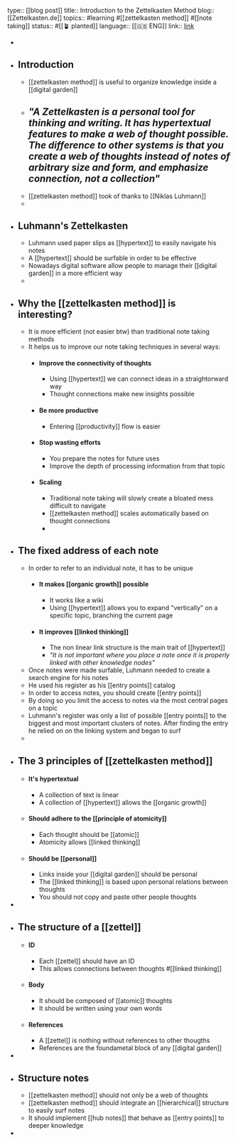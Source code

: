 type:: [[blog post]]
title:: Introduction to the Zettelkasten Method
blog:: [[Zettelkasten.de]]
topics:: #learning #[[zettelkasten method]] #[[note taking]]
status:: #[[🪴 planted]]
language:: [[🇬🇧 ENG]]
link:: [link](https://zettelkasten.de/introduction/)

-
- ## Introduction
	- [[zettelkasten method]] is useful to organize knowledge inside a [[digital garden]]
	- *"A Zettelkasten is a personal tool for thinking and writing. It has hypertextual features to make a web of thought possible. The difference to other systems is that you create a web of thoughts instead of notes of arbitrary size and form, and emphasize connection, not a collection"*
		-
	- [[zettelkasten method]] took of thanks to [[Niklas Luhmann]]
	-
- ## Luhmann's Zettelkasten
	- Luhmann used paper slips as [[hypertext]] to easily navigate his notes
	- A [[hypertext]] should be surfable in order to be effective
	- Nowadays digital software allow people to manage their [[digital garden]] in a more efficient way
	-
- ## Why the [[zettelkasten method]] is interesting?
	- It is more efficient (not easier btw) than traditional note taking methods
	- It helps us to improve our note taking techniques in several ways:
		- #### Improve the connectivity of thoughts
			- Using [[hypertext]] we can connect ideas in a straightorward way
			- Thought connections make new insights possible
		- #### Be more productive
			- Entering [[productivity]] flow is easier
		- #### Stop wasting efforts
			- You prepare the notes for future uses
			- Improve the depth of processing information from that topic
		- #### Scaling
			- Traditional note taking will slowly create a bloated mess difficult to navigate
			- [[zettelkasten method]] scales automatically based on thought connections
			-
- ## The fixed address of each note
	- In order to refer to an individual note, it has to be unique
		- #### It makes [[organic growth]] possible
			- It works like a wiki
			- Using [[hypertext]] allows you to expand "vertically" on a specific topic, branching the current page
		- #### It improves [[linked thinking]]
			- The non linear link structure is the main trait of [[hypertext]]
			- *"It is not important where you place a note once it is properly linked with other knowledge nodes"*
	- Once notes were made surfable, Luhmann needed to create a search engine for his notes
	- He used his register as his [[entry points]] catalog
	- In order to access notes, you should create [[entry points]]
	- By doing so you limit the access to notes via the most central pages on a topic
	- Luhmann's register was only a list of possible [[entry points]] to the biggest and most important clusters of notes. After finding the entry he relied on on the linking system and began to surf
	-
- ## The 3 principles of [[zettelkasten method]]
	- #### It's hypertextual
		- A collection of text is linear
		- A collection of [[hypertext]] allows the [[organic growth]]
	- #### Should adhere to the [[principle of atomicity]]
		- Each thought should be [[atomic]]
		- Atomicity allows [[linked thinking]]
	- #### Should be [[personal]]
		- Links inside your [[digital garden]] should be personal
		- The [[linked thinking]] is based upon personal relations between thoughts
		- You should not copy and paste other people thoughts
-
- ## The structure of a [[zettel]]
	- #### ID
		- Each [[zettel]] should have an ID
		- This allows connections between thoughts #[[linked thinking]]
	- #### Body
		- It should be composed of [[atomic]] thoughts
		- It should be written using your own words
	- #### References
		- A [[zettel]] is nothing without references to other thougths
		- References are the foundametal block of any [[digital garden]]
-
- ## Structure notes
	- [[zettelkasten method]] should not only be a web of thoughts
	- [[zettelkasten method]] should integrate an [[hierarchical]] structure to easily surf notes
	- It should implement [[hub notes]] that behave as [[entry points]] to deeper knowledge
-